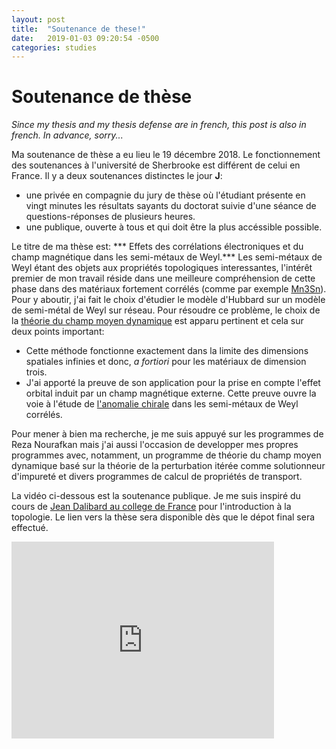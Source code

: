 ```yaml
---
layout: post
title:  "Soutenance de these!"
date:   2019-01-03 09:20:54 -0500
categories: studies
---
```

# Soutenance de thèse

_Since my thesis and my thesis defense are in french, this post is also in french. In advance, sorry..._

Ma soutenance de thèse a eu lieu le 19 décembre 2018. Le fonctionnement des soutenances à l'université de Sherbrooke est différent de celui en France. Il y a deux soutenances distinctes le jour **J**:
* une privée en compagnie du jury de thèse où l'étudiant présente en vingt minutes les résultats sayants du doctorat suivie d'une séance de questions-réponses de plusieurs heures.
* une publique, ouverte à tous et qui doit être la plus accéssible possible.

Le titre de ma thèse est: *** Effets des corrélations électroniques et du champ magnétique dans les semi-métaux de Weyl.***
Les semi-métaux de Weyl étant des objets aux propriétés topologiques interessantes, l'intérêt premier de mon travail réside dans une meilleure compréhension de cette phase dans des matériaux fortement corrélés (comme par exemple [Mn3Sn](https://www.nature.com/articles/nmat4987)). Pour y aboutir, j'ai fait le choix d'étudier le modèle d'Hubbard sur un modèle de semi-métal de Weyl sur réseau. Pour résoudre ce problème, le choix de la [théorie du champ moyen dynamique](https://journals.aps.org/rmp/abstract/10.1103/RevModPhys.68.13) est apparu pertinent et cela sur deux points important:
* Cette méthode fonctionne exactement dans la limite des dimensions spatiales infinies et donc, _a fortiori_ pour les matériaux de dimension trois.
* J'ai apporté la preuve de son application pour la prise en compte l'effet orbital induit par un champ magnétique externe. Cette preuve ouvre la voie à l'étude de [l'anomalie chirale](https://en.wikipedia.org/wiki/Chiral_anomaly) dans les semi-métaux de Weyl corrélés.

Pour mener à bien ma recherche, je me suis appuyé sur les programmes de Reza Nourafkan mais j'ai aussi l'occasion de developper mes propres programmes avec, notamment, un programme de théorie du champ moyen dynamique basé sur la théorie de la perturbation itérée comme solutionneur d'impureté et divers programmes de calcul de propriétés de transport.

La vidéo ci-dessous est la soutenance publique. Je me suis inspiré du cours de [Jean Dalibard au college de France](https://www.college-de-france.fr/site/jean-dalibard/course-2017-2018.htm) pour l'introduction à la topologie. Le lien vers la thèse sera disponible dès que le dépot final sera effectué.

<iframe width="420" height="315" src="https://youtu.be/Dbc1Ik99FK4" frameborder="0" allowfullscreen></iframe>
